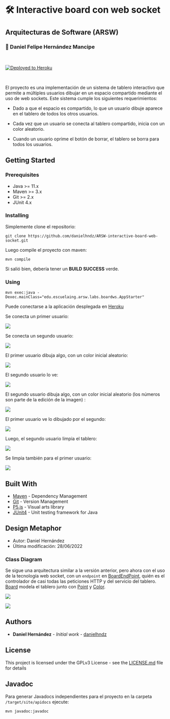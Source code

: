 # :hammer_and_wrench: Interactive board con web socket

## Arquitecturas de Software (ARSW)

### :pushpin: Daniel Felipe Hernández Mancipe

<br/>

[![Deployed to Heroku](https://www.herokucdn.com/deploy/button.png)](https://beautiful-mount-rainier-03359.herokuapp.com/)

<br/>

El proyecto es una implementación de un sistema de tablero interactivo que permite a múltiples usuarios dibujar en un espacio compartido mediante el uso de web sockets. Este sistema cumple los siguientes requerimientos:

- Dado a que el espacio es compartido, lo que un usuario dibuje aparece en el tablero de todos los otros usuarios.

- Cada vez que un usuario se conecta al tablero compartido, inicia con un color aleatorio.

- Cuando un usuario oprime el botón de borrar, el tablero se borra para todos los usuarios.

## Getting Started

### Prerequisites

- Java >= 11.x
- Maven >= 3.x
- Git >= 2.x
- JUnit 4.x

### Installing

Simplemente clone el repositorio:

```
git clone https://github.com/danielhndz/ARSW-interactive-board-web-socket.git
```

Luego compile el proyecto con maven:

```
mvn compile
```

Si salió bien, debería tener un **BUILD SUCCESS** verde.

### Using

```
mvn exec:java -Dexec.mainClass="edu.escuelaing.arsw.labs.boardws.AppStarter"
```

Puede conectarse a la aplicación desplegada en [Heroku](https://beautiful-mount-rainier-03359.herokuapp.com/)

Se conecta un primer usuario:

![](../media/1.png?raw=true)

Se conecta un segundo usuario:

![](../media/2.jpeg?raw=true)

El primer usuario dibuja algo, con un color inicial aleatorio:

![](../media/3.png?raw=true)

El segundo usuario lo ve:

![](../media/4.jpg?raw=true)

El segundo usuario dibuja algo, con un color inicial aleatorio (los números son parte de la edición de la imagen) :

![](../media/5.jpeg?raw=true)

El primer usuario ve lo dibujado por el segundo:

![](../media/6.png?raw=true)

Luego, el segundo usuario limpia el tablero:

![](../media/7.jpeg?raw=true)

Se limpia también para el primer usuario:

![](../media/8.png?raw=true)

## Built With

- [Maven](https://maven.apache.org/) - Dependency Management
- [Git](https://git-scm.com/) - Version Management
- [P5.js](https://p5js.org/reference/) - Visual arts library
- [JUnit4](https://junit.org/junit4/) - Unit testing framework for Java

## Design Metaphor

- Autor: Daniel Hernández
- Última modificación: 28/06/2022

### Class Diagram

Se sigue una arquitectura similar a la versión anterior, pero ahora con el uso de la tecnología web socket, con un `endpoint` en [BoardEndPoint](/src/main/java/edu/escuelaing/arsw/labs/boardws/endpoints/BoardEndPoint.java), quién es el controlador de casi todas las peticiones HTTP y del servicio del tablero. [Board](/src/main/java/edu/escuelaing/arsw/labs/boardws/model/Board.java) modela el tablero junto con [Point](/src/main/java/edu/escuelaing/arsw/labs/boardws/model/Point.java) y [Color](/src/main/java/edu/escuelaing/arsw/labs/boardws/model/Color.java).

![](../media/class_diagram1.png?raw=true)

![](../media/class_diagram2.png?raw=true)

## Authors

- **Daniel Hernández** - _Initial work_ - [danielhndz](https://github.com/danielhndz)

## License

This project is licensed under the GPLv3 License - see the [LICENSE.md](LICENSE.md) file for details

## Javadoc

Para generar Javadocs independientes para el proyecto en la carpeta `/target/site/apidocs` ejecute:

```
mvn javadoc:javadoc
```
